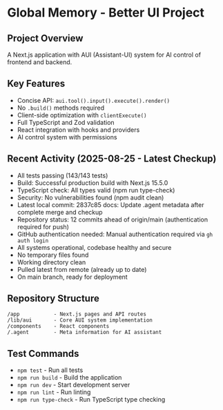 # Global Memory - Better UI Project

## Project Overview
A Next.js application with AUI (Assistant-UI) system for AI control of frontend and backend.

## Key Features
- Concise API: `aui.tool().input().execute().render()`
- No `.build()` methods required
- Client-side optimization with `clientExecute()`
- Full TypeScript and Zod validation
- React integration with hooks and providers
- AI control system with permissions

## Recent Activity (2025-08-25 - Latest Checkup)
- All tests passing (143/143 tests)
- Build: Successful production build with Next.js 15.5.0
- TypeScript check: All types valid (npm run type-check)
- Security: No vulnerabilities found (npm audit clean)
- Latest local commit: 2837c85 docs: Update .agent metadata after complete merge and checkup
- Repository status: 12 commits ahead of origin/main (authentication required for push)
- GitHub authentication needed: Manual authentication required via `gh auth login`
- All systems operational, codebase healthy and secure
- No temporary files found
- Working directory clean
- Pulled latest from remote (already up to date)
- On main branch, ready for deployment

## Repository Structure
```
/app           - Next.js pages and API routes
/lib/aui       - Core AUI system implementation
/components    - React components
/.agent        - Meta information for AI assistant
```

## Test Commands
- `npm test` - Run all tests
- `npm run build` - Build the application
- `npm run dev` - Start development server
- `npm run lint` - Run linting
- `npm run type-check` - Run TypeScript type checking